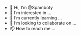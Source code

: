 - 👋 Hi, I’m @Spamboty
- 👀 I’m interested in ...
- 🌱 I’m currently learning ...
- 💞️ I’m looking to collaborate on ...
- 📫 How to reach me ...

<!---
Spamboty/Spamboty is a ✨ special ✨ repository because its `README.md` (this file) appears on your GitHub profile.
You can click the Preview link to take a look at your changes.
--->
